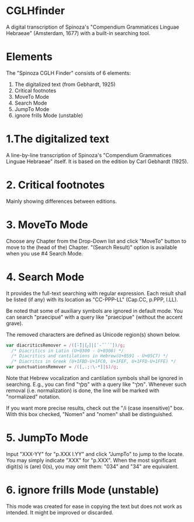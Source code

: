 # CGLHfinder
A digital transcription of Spinoza's "Compendium Grammatices Linguae Hebraeae" (Amsterdam, 1677) with a built-in searching tool.

# Elements
The "Spinoza CGLH Finder" consists of 6 elements: 

1. The digitalized text (from Gebhardt, 1925)
2. Critical footnotes
3. MoveTo Mode
4. Search Mode
5. JumpTo Mode
6. ignore frills Mode (unstable)

# 1.The digitalized text
A line-by-line transcription of Spinoza's "Compendium Grammatices Linguae Hebraeae" itself.
It is based on the edition by Carl Gebhardt (1925).

# 2. Critical footnotes
Mainly showing differences between editions.

# 3. MoveTo Mode
Choose any Chapter from the Drop-Down list and click "MoveTo" button to move to the (head of the) Chapter.
"(Search Result)" option is available when you use #4 Search Mode.

# 4. Search Mode
It provides the full-text searching with regular expression.
Each result shall be listed (if any) with its location as "CC-PPP-LL" (Cap.CC, p.PPP, l.LL).

Be noted that some of auxiliary symbols are ignored in default mode.
You can search "praecipué" with a query like "praecipue" (without the accent grave).

The removed characters are defined as Unicode region(s) shown below.

~~~JavaScript
var diacriticsRemover = /([̀-̈]|[֑-ׇ]|[᾽-῀`´῾])/g;
  /* Diacritics in Latin (U+0300 - U+0308) */
  /* Diacritics and cantilations in Hebrew(U+0591 - U+05C7) */
  /* Diacritcs in Greek (U+1FBD-U+1FC0, U+1FEF, U+1FFD-U+1FFE) */
var punctuationsRemover = /([,.;:\-*]|$)/g;
~~~

Note that Hebrew vocalization and cantilation symbols shall be ignored in searching.
E.g., you can find "מֶלֶךְ" with a query like "מלך".
Whenever such removal (i.e. normalization) is done, the line will be marked with "normalized" notation.


If you want more precise results, check out the "/i (case insensitive)" box.
With this box checked, "Nomen" and "nomen" shall be distinguished.

# 5. JumpTo Mode
Input "XXX-YY" for "p.XXX l.YY" and click "JumpTo" to jump to the locate.
You may simply indicate "XXX" for "p.XXX".
When the most significant digit(s) is (are) 0(s), you may omit them: "034" and "34" are equivalent.

# 6. ignore frills Mode (unstable)
This mode was created for ease in copying the text but does not work as intended.
It might be improved or discarded.
